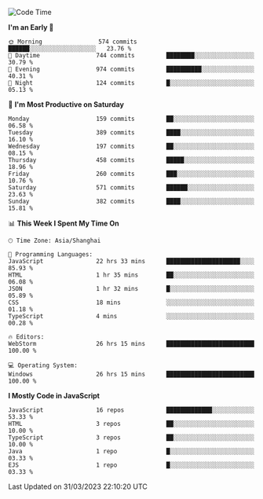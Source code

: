 <!--START_SECTION:waka-->
![Code Time](http://img.shields.io/badge/Code%20Time-2%2C211%20hrs-blue)

**I'm an Early 🐤** 

```text
🌞 Morning                574 commits         ██████░░░░░░░░░░░░░░░░░░░   23.76 % 
🌆 Daytime                744 commits         ████████░░░░░░░░░░░░░░░░░   30.79 % 
🌃 Evening                974 commits         ██████████░░░░░░░░░░░░░░░   40.31 % 
🌙 Night                  124 commits         █░░░░░░░░░░░░░░░░░░░░░░░░   05.13 % 
```
📅 **I'm Most Productive on Saturday** 

```text
Monday                   159 commits         ██░░░░░░░░░░░░░░░░░░░░░░░   06.58 % 
Tuesday                  389 commits         ████░░░░░░░░░░░░░░░░░░░░░   16.10 % 
Wednesday                197 commits         ██░░░░░░░░░░░░░░░░░░░░░░░   08.15 % 
Thursday                 458 commits         █████░░░░░░░░░░░░░░░░░░░░   18.96 % 
Friday                   260 commits         ███░░░░░░░░░░░░░░░░░░░░░░   10.76 % 
Saturday                 571 commits         ██████░░░░░░░░░░░░░░░░░░░   23.63 % 
Sunday                   382 commits         ████░░░░░░░░░░░░░░░░░░░░░   15.81 % 
```


📊 **This Week I Spent My Time On** 

```text
🕑︎ Time Zone: Asia/Shanghai

💬 Programming Languages: 
JavaScript               22 hrs 33 mins      █████████████████████░░░░   85.93 % 
HTML                     1 hr 35 mins        ██░░░░░░░░░░░░░░░░░░░░░░░   06.08 % 
JSON                     1 hr 32 mins        █░░░░░░░░░░░░░░░░░░░░░░░░   05.89 % 
CSS                      18 mins             ░░░░░░░░░░░░░░░░░░░░░░░░░   01.18 % 
TypeScript               4 mins              ░░░░░░░░░░░░░░░░░░░░░░░░░   00.28 % 

🔥 Editors: 
WebStorm                 26 hrs 15 mins      █████████████████████████   100.00 % 

💻 Operating System: 
Windows                  26 hrs 15 mins      █████████████████████████   100.00 % 
```

**I Mostly Code in JavaScript** 

```text
JavaScript               16 repos            █████████████░░░░░░░░░░░░   53.33 % 
HTML                     3 repos             ██░░░░░░░░░░░░░░░░░░░░░░░   10.00 % 
TypeScript               3 repos             ██░░░░░░░░░░░░░░░░░░░░░░░   10.00 % 
Java                     1 repo              █░░░░░░░░░░░░░░░░░░░░░░░░   03.33 % 
EJS                      1 repo              █░░░░░░░░░░░░░░░░░░░░░░░░   03.33 % 
```




 Last Updated on 31/03/2023 22:10:20 UTC
<!--END_SECTION:waka-->

<!--
**likaiqiang/likaiqiang** is a ✨ _special_ ✨ repository because its `README.md` (this file) appears on your GitHub profile.

Here are some ideas to get you started:

- 🔭 I’m currently working on ...
- 🌱 I’m currently learning ...
- 👯 I’m looking to collaborate on ...
- 🤔 I’m looking for help with ...
- 💬 Ask me about ...
- 📫 How to reach me: ...
- 😄 Pronouns: ...
- ⚡ Fun fact: ...
-->
